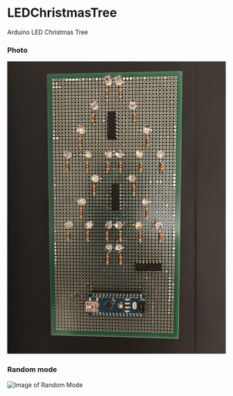 # LEDChristmasTree
Arduino LED Christmas Tree

### Photo
![Image of ChristmasTree](https://github.com/devldavydov/LEDChristmasTree/blob/master/media/ChristmasTree.JPG)

### Random mode
![Image of Random Mode](https://github.com/devldavydov/LEDChristmasTree/blob/master/media/ChristmasTreeRandom.GIF)
